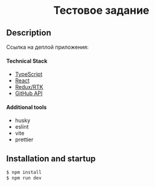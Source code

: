 <h1 align="center">Тестовое задание</h1>

## Description

Ссылка на деплой приложения: 

#### Technical Stack

- [TypeScript](https://www.typescriptlang.org/)
- [React](https://reactjs.org)
- [Redux/RTK](https://redux-toolkit.js.org/)
- [GitHub API](https://developer.github.com/v3/)

#### Additional tools

- husky
- eslint
- vite
- prettier

## Installation and startup

```bash
$ npm install
$ npm run dev
```

